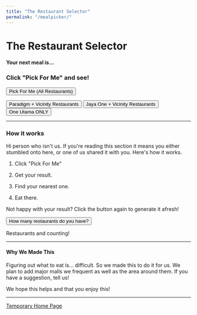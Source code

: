 ```yaml
---
title: "The Restaurant Selector"
permalink: "/mealpicker/"
---
```


# The Restaurant Selector

#### Your next meal is...

<h3 id="restaurantHTML">
Click "Pick For Me" and see!
    <!-- Brand's appear here -->
</h3>

<!-- #### A

<h3 id="cuisineHTML">
Placeholder text for "Cuisine"
</h3>

#### Restaurant! -->

<button onclick="pickClick()">Pick For Me (All Restaurants)</button>

<button onclick="pickClickParadigm()">Paradigm + Vicinity Restaurants</button>
<button onclick="pickClickJayaOne()">Jaya One + Vicinity Restaurants</button>
<button onclick="pickClickOneUtama()">One Utama ONLY</button>


<!-- <button onclick="pickClickTesting()">Do Not Click, this is for testing purposes</button> -->

***

### How it works
Hi person who isn't us. If you're reading this section it means you either stumbled onto here, or one of us shared it with you. Here's how it works.

1) Click "Pick For Me"

2) Get your result.

3) Find your nearest one.

4) Eat there.


Not happy with your result? Click the button again to generate it afresh!

<button onclick="loadedFunction()">How many restaurants do you have?</button>
<p id="restaurantNumber">Restaurants and counting!</p>

***

#### Why We Made This

Figuring out what to eat is... difficult. So we made this to do it for us. We plan to add major malls we frequent as well as the area around them. If you have a suggestion, tell us!

We hope this helps and that you enjoy this!

***

<a href="/">Temporary Home Page</a>


<script src="../scripts/mealpicker.js"></script>
